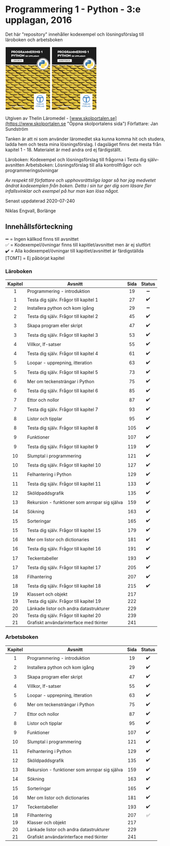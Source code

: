 # Programmering 1 - Python - 3:e upplagan, 2016

Det här "repository" innehåller kodexempel och lösningsförslag till läroboken och arbetsboken

![Programmering 1 - Python - Lärobok - 3:e upplagan, 2016](larobok.png)
![Programmering 1 - Python - Arbetsbok - 3:e upplagan, 2016](arbetsbok.png)

Utgiven av Thelin Läromedel - [www.skolportalen.se](https://www.skolportalen.se "Öppna skolportalens sida")
Författare: Jan Sundström

Tanken är att ni som använder läromedlet ska kunna komma hit och studera, ladda hem och testa mina lösningsförslag.
I dagsläget finns det mesta från kapitel 1 - 18. Materialet är med andra ord ej färdigställt.

Läroboken: Kodexempel och lösningsförslag till frågorna i Testa dig själv-avsnitten
Arbetsboken: Lösningsförslag till alla kontrollfrågor och programmeringsövningar

_Av respekt till författare och upphovsrättsliga lagar så har jag medvetet ändrat 
kodexemplen från boken. Detta i sin tur ger dig som läsare fler infallsvinklar och 
exempel på hur man kan lösa något._

Senast uppdaterad 2020-07-240

Niklas Engvall,
Borlänge





## Innehållsförteckning 

  :heavy_minus_sign: = Ingen källkod finns till avsnittet<br />
  :white_check_mark: = Kodexempel/övningar finns till kapitlet/avsnittet men är ej slutfört<br />
  :heavy_check_mark: = Alla kodexempel/övningar till kapitlet/avsnittet är färdigställda<br /> 
  [TOMT] = Ej påbörjat kapitel

### Läroboken

| Kapitel | Avsnitt                                              |  Sida  |   Status  |
| :-----: | ---------------------------------------------------- | :----: | :-------: |
|    1    | Programmering - introduktion                         |    19  | :heavy_minus_sign: |
|    1    | Testa dig själv. Frågor till kapitel 1               |    27  | :heavy_check_mark: |
|    2    | Installera python och kom igång                      |    29  | :heavy_minus_sign: |
|    2    | Testa dig själv. Frågor till kapitel 2               |    45  | :heavy_check_mark: |
|    3    | Skapa program eller skript                           |    47  | :heavy_check_mark: |
|    3    | Testa dig själv. Frågor till kapitel 3               |    53  | :heavy_check_mark: |
|    4    | Villkor, If-satser                                   |    55  | :heavy_check_mark: |
|    4    | Testa dig själv. Frågor till kapitel 4               |    61  | :heavy_check_mark: |
|    5    | Loopar - upprepning, itteration                      |    63  | :heavy_check_mark: |
|    5    | Testa dig själv. Frågor till kapitel 5               |    73  | :heavy_check_mark: |
|    6    | Mer om teckensträngar i Python                       |    75  | :heavy_check_mark: |
|    6    | Testa dig själv. Frågor till kapitel 6               |    85  | :heavy_check_mark: |
|    7    | Ettor och nollor                                     |    87  | :heavy_check_mark: |
|    7    | Testa dig själv. Frågor till kapitel 7               |    93  | :heavy_check_mark: |
|    8    | Listor och tipplar                                   |    95  | :heavy_check_mark: |
|    8    | Testa dig själv. Frågor till kapitel 8               |   105  | :heavy_check_mark: |
|    9    | Funktioner                                           |   107  | :heavy_check_mark: |
|    9    | Testa dig själv. Frågor till kapitel 9               |   119  | :heavy_check_mark: |
|   10    | Slumptal i programmering                             |   121  | :heavy_check_mark: |
|   10    | Testa dig själv. Frågor till kapitel 10              |   127  | :heavy_check_mark: |
|   11    | Felhantering i Python                                |   129  | :heavy_check_mark: |
|   11    | Testa dig själv. Frågor till kapitel 11              |   133  | :heavy_check_mark: |
|   12    | Sköldpaddsgrafik                                     |   135  | :heavy_check_mark: |
|   13    | Rekursion - funktioner som anropar sig själva        |   159  | :heavy_check_mark: |
|   14    | Sökning                                              |   163  | :heavy_check_mark: |
|   15    | Sorteringar                                          |   165  | :heavy_check_mark: |
|   15    | Testa dig själv. Frågor till kapitel 15              |   179  | :heavy_check_mark: |          
|   16    | Mer om listor och dictionaries                       |   181  | :heavy_check_mark: |
|   16    | Testa dig själv. Frågor till kapitel 16              |   191  | :heavy_check_mark: |
|   17    | Teckentabeller                                       |   193  | :heavy_check_mark: |
|   17    | Testa dig själv. Frågor till kapitel 17              |   205  | :heavy_check_mark: |
|   18    | Filhantering                                         |   207  | :heavy_check_mark: |
|   18    | Testa dig själv. Frågor till kapitel 18              |   215  | :heavy_check_mark: |
|   19    | Klassert och objekt                                  |   217  |           |
|   19    | Testa dig själv. Frågor till kapitel 19              |   222  |           |
|   20    | Länkade listor och andra datastrukturer              |   229  |           |
|   20    | Testa dig själv. Frågor till kapitel 20              |   239  |           |
|   21    | Grafiskt användarinterface med tkinter               |   241  |           |
  
  
### Arbetsboken

| Kapitel | Avsnitt                                              |  Sida  |   Status  |
| :-----: | ---------------------------------------------------- | :----: | :-------: |
|    1    | Programmering - introduktion                         |    19  | :heavy_check_mark: |
|    2    | Installera python och kom igång                      |    29  | :heavy_check_mark: |
|    3    | Skapa program eller skript                           |    47  | :heavy_check_mark: |
|    4    | Villkor, If-satser                                   |    55  | :heavy_check_mark: |
|    5    | Loopar - upprepning, itteration                      |    63  | :heavy_check_mark: |
|    6    | Mer om teckensträngar i Python                       |    75  | :heavy_check_mark: |
|    7    | Ettor och nollor                                     |    87  | :heavy_check_mark: |
|    8    | Listor och tipplar                                   |    95  | :heavy_check_mark: |
|    9    | Funktioner                                           |   107  | :heavy_check_mark: |
|   10    | Slumptal i programmering                             |   121  | :heavy_check_mark: |
|   11    | Felhantering i Python                                |   129  | :heavy_check_mark: |
|   12    | Sköldpaddsgrafik                                     |   135  | :heavy_check_mark: |
|   13    | Rekursion - funktioner som anropar sig själva        |   159  | :heavy_check_mark: |
|   14    | Sökning                                              |   163  | :heavy_check_mark: |
|   15    | Sorteringar                                          |   165  | :heavy_check_mark: |
|   16    | Mer om listor och dictionaries                       |   181  | :heavy_check_mark: |
|   17    | Teckentabeller                                       |   193  | :heavy_check_mark: |
|   18    | Filhantering                                         |   207  | :white_check_mark: |
|   19    | Klasser och objekt                                   |   217  |           |
|   20    | Länkade listor och andra datastrukturer              |   229  |           |
|   21    | Grafiskt användarinterface med tkinter               |   241  |           |